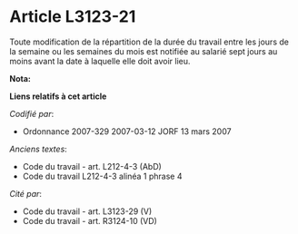 # Article L3123-21

Toute modification de la répartition de la durée du travail entre les jours de la semaine ou les semaines du mois est
notifiée au salarié sept jours au moins avant la date à laquelle elle doit avoir lieu.

**Nota:**



**Liens relatifs à cet article**

_Codifié par_:

  - Ordonnance 2007-329 2007-03-12 JORF 13 mars 2007

_Anciens textes_:

  - Code du travail - art. L212-4-3 (AbD)
  - Code du travail L212-4-3 alinéa 1 phrase 4

_Cité par_:

  - Code du travail - art. L3123-29 (V)
  - Code du travail - art. R3124-10 (VD)
